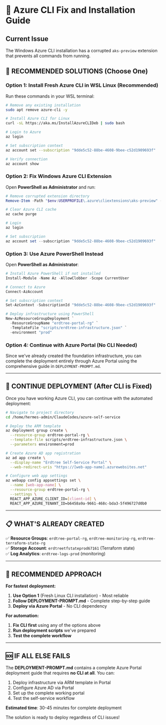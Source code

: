 # 🔧 Azure CLI Fix and Installation Guide

## Current Issue
The Windows Azure CLI installation has a corrupted `aks-preview` extension that prevents all commands from running.

## 🚀 **RECOMMENDED SOLUTIONS** (Choose One)

### **Option 1: Install Fresh Azure CLI in WSL Linux (Recommended)**

Run these commands in your WSL terminal:

```bash
# Remove any existing installation
sudo apt remove azure-cli -y

# Install Azure CLI for Linux
curl -sL https://aka.ms/InstallAzureCLIDeb | sudo bash

# Login to Azure
az login

# Set subscription context
az account set --subscription "9dde5c52-88be-4608-9bee-c52d1909693f"

# Verify connection
az account show
```

### **Option 2: Fix Windows Azure CLI Extension**

Open **PowerShell as Administrator** and run:

```powershell
# Remove corrupted extension directory
Remove-Item -Path "$env:USERPROFILE\.azure\cliextensions\aks-preview" -Recurse -Force

# Clear Azure CLI cache
az cache purge

# Login
az login

# Set subscription
az account set --subscription "9dde5c52-88be-4608-9bee-c52d1909693f"
```

### **Option 3: Use Azure PowerShell Instead**

Open **PowerShell as Administrator**:

```powershell
# Install Azure PowerShell if not installed
Install-Module -Name Az -AllowClobber -Scope CurrentUser

# Connect to Azure
Connect-AzAccount

# Set subscription context
Set-AzContext -SubscriptionId "9dde5c52-88be-4608-9bee-c52d1909693f"

# Deploy infrastructure using PowerShell
New-AzResourceGroupDeployment `
  -ResourceGroupName "erdtree-portal-rg" `
  -TemplateFile "scripts/erdtree-infrastructure.json" `
  -environment "prod"
```

### **Option 4: Continue with Azure Portal (No CLI Needed)**

Since we've already created the foundation infrastructure, you can complete the deployment entirely through Azure Portal using the comprehensive guide in `DEPLOYMENT-PROMPT.md`.

---

## 🚀 **CONTINUE DEPLOYMENT** (After CLI is Fixed)

Once you have working Azure CLI, you can continue with the automated deployment:

```bash
# Navigate to project directory
cd /home/hermes-admin/ClaudeCodes/azure-self-service

# Deploy the ARM template
az deployment group create \
  --resource-group erdtree-portal-rg \
  --template-file scripts/erdtree-infrastructure.json \
  --parameters environment=prod

# Create Azure AD app registration
az ad app create \
  --display-name "Erdtree Self-Service Portal" \
  --web-redirect-uris "https://[web-app-name].azurewebsites.net"

# Configure web app settings
az webapp config appsettings set \
  --name [web-app-name] \
  --resource-group erdtree-portal-rg \
  --settings \
  REACT_APP_AZURE_CLIENT_ID=[client-id] \
  REACT_APP_AZURE_TENANT_ID=b6458a9a-9661-468c-bda3-5f496727d0b0
```

---

## 📋 **WHAT'S ALREADY CREATED**

✅ **Resource Groups**: `erdtree-portal-rg`, `erdtree-monitoring-rg`, `erdtree-terraform-state-rg`  
✅ **Storage Account**: `erdtreetfstateprod67161` (Terraform state)  
✅ **Log Analytics**: `erdtree-logs-prod` (monitoring)  

---

## 🎯 **RECOMMENDED APPROACH**

**For fastest deployment:**
1. **Use Option 1** (Fresh Linux CLI installation) - Most reliable
2. **Follow DEPLOYMENT-PROMPT.md** - Complete step-by-step guide
3. **Deploy via Azure Portal** - No CLI dependency

**For automation:**
1. **Fix CLI first** using any of the options above
2. **Run deployment scripts** we've prepared
3. **Test the complete workflow**

---

## 🆘 **IF ALL ELSE FAILS**

The **DEPLOYMENT-PROMPT.md** contains a complete Azure Portal deployment guide that requires **no CLI at all**. You can:

1. Deploy infrastructure via ARM template in Portal
2. Configure Azure AD via Portal
3. Set up the complete working portal
4. Test the self-service workflow

**Estimated time**: 30-45 minutes for complete deployment

The solution is ready to deploy regardless of CLI issues!